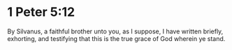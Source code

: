 # 1 Peter 5:12

By Silvanus, a faithful brother unto you, as I suppose, I have written briefly, exhorting, and testifying that this is the true grace of God wherein ye stand.